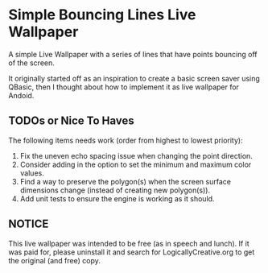 Simple Bouncing Lines Live Wallpaper
====================================

A simple Live Wallpaper with a series of lines that have points bouncing off of the screen.

It originally started off as an inspiration to create a basic screen saver using QBasic, then I thought about how to implement it as live wallpaper for Andoid.

TODOs or Nice To Haves
----------------------
The following items needs work (order from highest to lowest priority):

1. Fix the uneven echo spacing issue when changing the point direction.
2. Consider adding in the option to set the minimum and maximum color values.
3. Find a way to preserve the polygon(s) when the screen surface dimensions change (instead of creating new polygon(s)).
4. Add unit tests to ensure the engine is working as it should.

NOTICE
------
This live wallpaper was intended to be free (as in speech and lunch).  If it was paid for, please uninstall it and search for LogicallyCreative.org to get the original (and free) copy.
